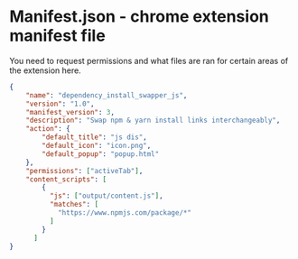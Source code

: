 # Manifest.json - chrome extension manifest file

You need to request permissions and what files are ran for certain areas of the extension here.

```json
{
    "name": "dependency_install_swapper_js",
    "version": "1.0",
    "manifest_version": 3,
    "description": "Swap npm & yarn install links interchangeably",
    "action": {
        "default_title": "js dis",
        "default_icon": "icon.png",
        "default_popup": "popup.html"
    },
    "permissions": ["activeTab"],
    "content_scripts": [
        {
          "js": ["output/content.js"],
          "matches": [
            "https://www.npmjs.com/package/*"
          ]
        }
      ]
}
```
